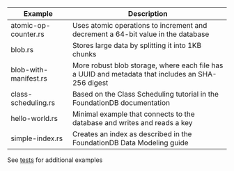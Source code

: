 
| Example  | Description |
| ------------- | ------------- |
| atomic-op-counter.rs  | Uses atomic operations to increment and decrement a 64-bit value in the database |
| blob.rs  | Stores large data by splitting it into 1KB chunks |
| blob-with-manifest.rs  | More robust blob storage, where each file has a UUID and metadata that includes an SHA-256 digest |
| class-scheduling.rs  | Based on the Class Scheduling tutorial in the FoundationDB documentation |
| hello-world.rs  | Minimal example that connects to the database and writes and reads a key |
| simple-index.rs  | Creates an index as described in the FoundationDB Data Modeling guide |

See [tests](../tests/) for additional examples
